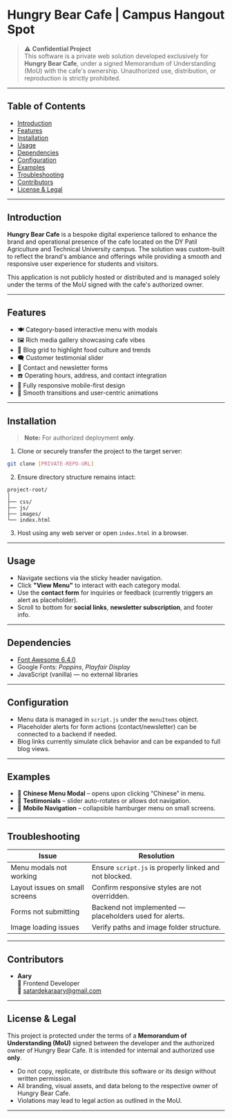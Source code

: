 # Hungry Bear Cafe | Campus Hangout Spot

> ⚠️ **Confidential Project**  
> This software is a private web solution developed exclusively for **Hungry Bear Cafe**, under a signed Memorandum of Understanding (MoU) with the cafe's ownership. Unauthorized use, distribution, or reproduction is strictly prohibited.

---

## Table of Contents

- [Introduction](#introduction)
- [Features](#features)
- [Installation](#installation)
- [Usage](#usage)
- [Dependencies](#dependencies)
- [Configuration](#configuration)
- [Examples](#examples)
- [Troubleshooting](#troubleshooting)
- [Contributors](#contributors)
- [License & Legal](#license--legal)

---

## Introduction

**Hungry Bear Cafe** is a bespoke digital experience tailored to enhance the brand and operational presence of the cafe located on the DY Patil Agriculture and Technical University campus. The solution was custom-built to reflect the brand's ambiance and offerings while providing a smooth and responsive user experience for students and visitors.

This application is not publicly hosted or distributed and is managed solely under the terms of the MoU signed with the cafe's authorized owner.

---

## Features

- 🍽️ Category-based interactive menu with modals
- 🖼️ Rich media gallery showcasing cafe vibes
- 📰 Blog grid to highlight food culture and trends
- 🗨️ Customer testimonial slider
- 📩 Contact and newsletter forms
- ☎️ Operating hours, address, and contact integration
- 📱 Fully responsive mobile-first design
- 🔄 Smooth transitions and user-centric animations

---

## Installation

> **Note:** For authorized deployment **only**.

1. Clone or securely transfer the project to the target server:
```bash
git clone [PRIVATE-REPO-URL]
```

2. Ensure directory structure remains intact:
```
project-root/
│
├── css/
├── js/
├── images/
└── index.html
```

3. Host using any web server or open `index.html` in a browser.

---

## Usage

- Navigate sections via the sticky header navigation.
- Click **"View Menu"** to interact with each category modal.
- Use the **contact form** for inquiries or feedback (currently triggers an alert as placeholder).
- Scroll to bottom for **social links**, **newsletter subscription**, and footer info.

---

## Dependencies

- [Font Awesome 6.4.0](https://cdnjs.com/libraries/font-awesome)
- Google Fonts: *Poppins*, *Playfair Display*
- JavaScript (vanilla) — no external libraries

---

## Configuration

- Menu data is managed in `script.js` under the `menuItems` object.
- Placeholder alerts for form actions (contact/newsletter) can be connected to a backend if needed.
- Blog links currently simulate click behavior and can be expanded to full blog views.

---

## Examples

- 🧾 **Chinese Menu Modal** – opens upon clicking “Chinese” in menu.
- 🌟 **Testimonials** – slider auto-rotates or allows dot navigation.
- 📱 **Mobile Navigation** – collapsible hamburger menu on small screens.

---

## Troubleshooting

| Issue                          | Resolution                                              |
|-------------------------------|----------------------------------------------------------|
| Menu modals not working       | Ensure `script.js` is properly linked and not blocked.   |
| Layout issues on small screens| Confirm responsive styles are not overridden.            |
| Forms not submitting          | Backend not implemented — placeholders used for alerts.  |
| Image loading issues          | Verify paths and image folder structure.                 |

---

## Contributors

- **Aary**  
  💼 Frontend Developer  
  📧 satardekaraary@gmail.com 

---

## License & Legal

This project is protected under the terms of a **Memorandum of Understanding (MoU)** signed between the developer and the authorized owner of Hungry Bear Cafe. It is intended for internal and authorized use **only**.

- Do not copy, replicate, or distribute this software or its design without written permission.
- All branding, visual assets, and data belong to the respective owner of Hungry Bear Cafe.
- Violations may lead to legal action as outlined in the MoU.

---
